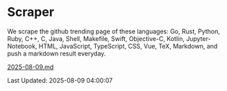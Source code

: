 # Scraper

We scrape the github trending page of these languages: Go, Rust, Python, Ruby, C++, C, Java, Shell, Makefile, Swift, Objective-C, Kotlin, Jupyter-Notebook, HTML, JavaScript, TypeScript, CSS, Vue, TeX, Markdown, and push a markdown result everyday.

[2025-08-09.md](https://github.com/yangwenmai/github-trending-backup/blob/master/2025-08-09.md)

Last Updated: 2025-08-09 04:00:07